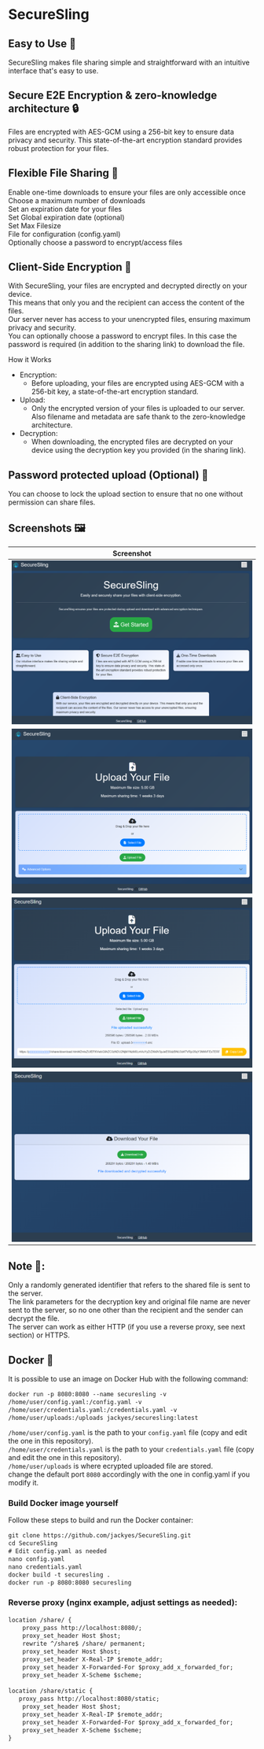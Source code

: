 # SecureSling
## Easy to Use 🚀

SecureSling makes file sharing simple and straightforward with an intuitive interface that's easy to use.  
  
## Secure E2E Encryption & zero-knowledge architecture 🔒
  
Files are encrypted with AES-GCM using a 256-bit key to ensure data privacy and security. This state-of-the-art encryption standard provides robust protection for your files.
  
## Flexible File Sharing 📁
Enable one-time downloads to ensure your files are only accessible once  
Choose a maximum number of downloads  
Set an expiration date for your files  
Set Global expiration date (optional)  
Set Max Filesize  
File for configuration (config.yaml)  
Optionally choose a password to encrypt/access files 

## Client-Side Encryption 📱

With SecureSling, your files are encrypted and decrypted directly on your device.  
This means that only you and the recipient can access the content of the files.  
Our server never has access to your unencrypted files, ensuring maximum privacy and security.  
You can optionally choose a password to encrypt files. In this case the password is required (in addition to the sharing link) to download the file.  

How it Works

- Encryption:
  - Before uploading, your files are encrypted using AES-GCM with a 256-bit key, a state-of-the-art encryption standard.
- Upload:
  - Only the encrypted version of your files is uploaded to our server. Also filename and metadata are safe thank to the zero-knowledge architecture.
- Decryption:
  - When downloading, the encrypted files are decrypted on your device using the decryption key you provided (in the sharing link).

## Password protected upload (Optional) 🔐  
You can choose to lock the upload section to ensure that no one without permission can share files.   

## Screenshots 🖼️

| Screenshot |
| --- |
| ![Home](Screenshot/Home.png) | 
| ![Upload](Screenshot/Upload.png) | 
| ![File_Uploaded](Screenshot/File_Uploaded.png) | 
| ![File_Downloaded](Screenshot/File_Downloaded.png) | 

## Note 📝:
Only a randomly generated identifier that refers to the shared file is sent to the server.  
The link parameters for the decryption key and original file name are never sent to the server, so no one other than the recipient and the sender can decrypt the file.  
The server can work as either HTTP (if you use a reverse proxy, see next section) or HTTPS.  

## Docker 🐳  

It is possible to use an image on Docker Hub with the following command:

    docker run -p 8080:8080 --name securesling -v /home/user/config.yaml:/config.yaml -v /home/user/credentials.yaml:/credentials.yaml -v /home/user/uploads:/uploads jackyes/securesling:latest
    
`/home/user/config.yaml` is the path to your `config.yaml` file (copy and edit the one in this repository).  
`/home/user/credentials.yaml` is the path to your `credentials.yaml` file (copy and edit the one in this repository).  
`/home/user/uploads` is where ecrypted uploaded file are stored.  
change the default port `8080` accordingly with the one in config.yaml if you modify it.  
  
### Build Docker image yourself  
Follow these steps to build and run the Docker container:
````
git clone https://github.com/jackyes/SecureSling.git
cd SecureSling
# Edit config.yaml as needed
nano config.yaml
nano credentials.yaml
docker build -t securesling .
docker run -p 8080:8080 securesling
````
  
### Reverse proxy (nginx example, adjust settings as needed):
````
location /share/ {
    proxy_pass http://localhost:8080/;
    proxy_set_header Host $host;
    rewrite ^/share$ /share/ permanent;
    proxy_set_header Host $host;
    proxy_set_header X-Real-IP $remote_addr;
    proxy_set_header X-Forwarded-For $proxy_add_x_forwarded_for;
    proxy_set_header X-Scheme $scheme;
	
location /share/static {
   proxy_pass http://localhost:8080/static;
    proxy_set_header Host $host;
    proxy_set_header X-Real-IP $remote_addr;
    proxy_set_header X-Forwarded-For $proxy_add_x_forwarded_for;
    proxy_set_header X-Scheme $scheme;
}
````

